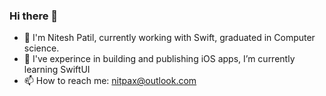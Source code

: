 ### Hi there 👋


- 🔭 I'm Nitesh Patil, currently working with Swift, graduated in Computer science.
- 🌱 I've experince in building and publishing iOS apps, I’m currently learning SwiftUI
- 📫 How to reach me: nitpax@outlook.com
